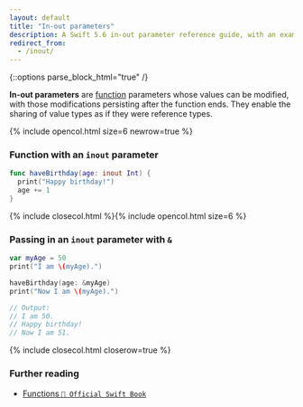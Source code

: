 ```yaml
---
layout: default
title: "In-out parameters"
description: A Swift 5.6 in-out parameter reference guide, with an example of declaring a function with an in-out parameter and passing in an in-out parameter.
redirect_from:
  - /inout/
---
```

{::options parse_block_html="true" /}

**In-out parameters** are [function](/functions) parameters whose values can be modified, with those modifications persisting after the function ends. They enable the sharing of value types as if they were reference types.

{% include opencol.html size=6 newrow=true %}

### Function with an `inout` parameter

```swift
func haveBirthday(age: inout Int) {
  print("Happy birthday!")
  age += 1
}
```

{% include closecol.html %}{% include opencol.html size=6 %}

### Passing in an `inout` parameter with `&`

```swift
var myAge = 50
print("I am \(myAge).")

haveBirthday(age: &myAge)
print("Now I am \(myAge).")

// Output:
// I am 50.
// Happy birthday!
// Now I am 51.
```

{% include closecol.html closerow=true %}

### Further reading

* [Functions `📖 Official Swift Book`](https://docs.swift.org/swift-book/LanguageGuide/Functions.html)
